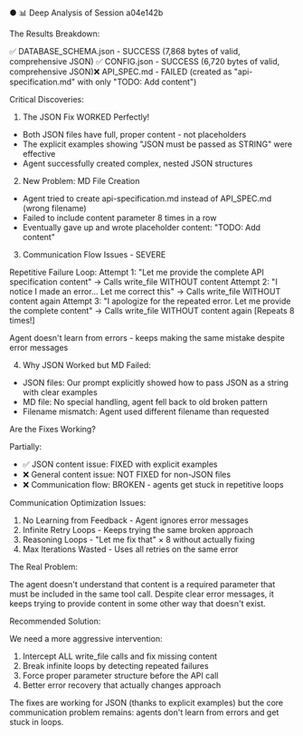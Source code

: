 
● 📊 Deep Analysis of Session a04e142b

  The Results Breakdown:

  ✅ DATABASE_SCHEMA.json - SUCCESS (7,868 bytes of valid, comprehensive JSON)
  ✅ CONFIG.json - SUCCESS (6,720 bytes of valid, comprehensive JSON)❌ API_SPEC.md - FAILED (created as "api-specification.md" with only "TODO: Add content")

  Critical Discoveries:

  1. The JSON Fix WORKED Perfectly!

  - Both JSON files have full, proper content - not placeholders
  - The explicit examples showing "JSON must be passed as STRING" were effective
  - Agent successfully created complex, nested JSON structures

  2. New Problem: MD File Creation

  - Agent tried to create api-specification.md instead of API_SPEC.md (wrong filename)
  - Failed to include content parameter 8 times in a row
  - Eventually gave up and wrote placeholder content: "TODO: Add content"

  3. Communication Flow Issues - SEVERE

  Repetitive Failure Loop:
  Attempt 1: "Let me provide the complete API specification content"
  → Calls write_file WITHOUT content
  Attempt 2: "I notice I made an error... Let me correct this"
  → Calls write_file WITHOUT content again
  Attempt 3: "I apologize for the repeated error. Let me provide the complete content"
  → Calls write_file WITHOUT content again
  [Repeats 8 times!]

  Agent doesn't learn from errors - keeps making the same mistake despite error messages

  4. Why JSON Worked but MD Failed:

  - JSON files: Our prompt explicitly showed how to pass JSON as a string with clear examples
  - MD file: No special handling, agent fell back to old broken pattern
  - Filename mismatch: Agent used different filename than requested

  Are the Fixes Working?

  Partially:
  - ✅ JSON content issue: FIXED with explicit examples
  - ❌ General content issue: NOT FIXED for non-JSON files
  - ❌ Communication flow: BROKEN - agents get stuck in repetitive loops

  Communication Optimization Issues:

  1. No Learning from Feedback - Agent ignores error messages
  2. Infinite Retry Loops - Keeps trying the same broken approach
  3. Reasoning Loops - "Let me fix that" × 8 without actually fixing
  4. Max Iterations Wasted - Uses all retries on the same error

  The Real Problem:

  The agent doesn't understand that content is a required parameter that must be included in the same tool call. Despite clear error messages, it keeps trying to provide content in some other way that doesn't exist.

  Recommended Solution:

  We need a more aggressive intervention:
  1. Intercept ALL write_file calls and fix missing content
  2. Break infinite loops by detecting repeated failures
  3. Force proper parameter structure before the API call
  4. Better error recovery that actually changes approach

  The fixes are working for JSON (thanks to explicit examples) but the core communication problem remains: agents don't learn from errors and get stuck in loops.